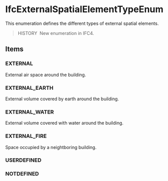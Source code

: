 # IfcExternalSpatialElementTypeEnum

This enumeration defines the different types of external spatial elements.

> HISTORY&nbsp; New enumeration in IFC4.

## Items

### EXTERNAL
External air space around the building.

### EXTERNAL_EARTH
External volume covered by earth around the building.

### EXTERNAL_WATER
External volume covered with water around the building.

### EXTERNAL_FIRE
Space occupied by a neightboring building.

### USERDEFINED


### NOTDEFINED

